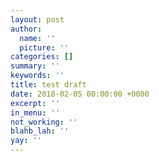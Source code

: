```yaml
---
layout: post
author:
  name: ''
  picture: ''
categories: []
summary: ''
keywords: ''
title: test draft
date: 2018-02-05 00:00:00 +0000
excerpt: ''
in_menu: ''
not_working: ''
blahb_lah: ''
yay: ''
---
```

